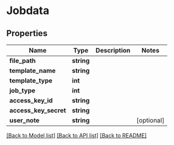 # Jobdata

## Properties
Name | Type | Description | Notes
------------ | ------------- | ------------- | -------------
**file_path** | **string** |  | 
**template_name** | **string** |  | 
**template_type** | **int** |  | 
**job_type** | **int** |  | 
**access_key_id** | **string** |  | 
**access_key_secret** | **string** |  | 
**user_note** | **string** |  | [optional] 

[[Back to Model list]](../README.md#documentation-for-models) [[Back to API list]](../README.md#documentation-for-api-endpoints) [[Back to README]](../README.md)


